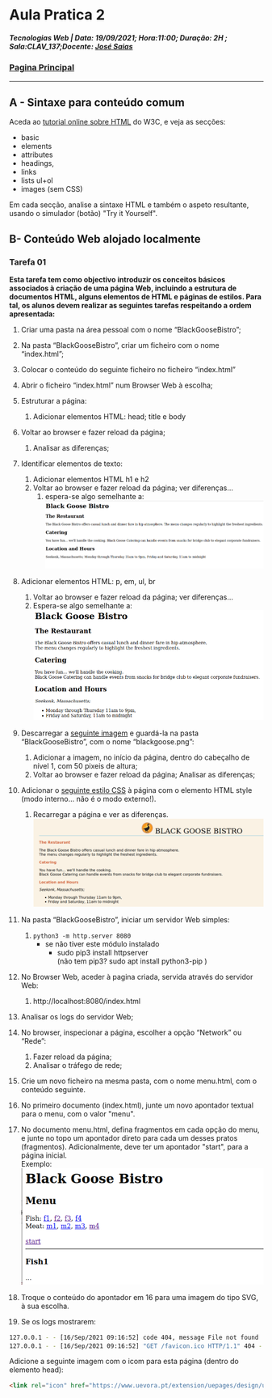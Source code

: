 # Aula Pratica 2  
##### *Tecnologias Web* | **Data:** 19/09/2021; **Hora**:11:00; **Duração**: 2H ; **Sala**:CLAV_137;**Docente**: [José Saias](../#docentes)  
### [Pagina Principal](../)  
---
## A - Sintaxe para conteúdo comum
Aceda ao [tutorial online sobre HTML](https://www.w3schools.com/html/) do W3C,
e veja as secções:

- basic  
- elements  
- attributes  
- headings,   
- links  
- lists ul+ol  
- images (sem CSS)  

Em cada secção, analise a sintaxe HTML e também o aspeto resultante, usando o simulador (botão) "Try it Yourself".



## B- Conteúdo Web alojado localmente  
### Tarefa 01
**Esta tarefa tem como objectivo introduzir os conceitos básicos associados à criação de uma página Web, incluindo a estrutura de documentos HTML, alguns elementos de HTML e páginas de estilos. Para tal, os alunos devem realizar as seguintes tarefas respeitando a ordem apresentada:**

1. Criar uma pasta na área pessoal com o nome “BlackGooseBistro”;

1. Na pasta “BlackGooseBistro”, criar um ficheiro com o nome “index.html”;

1. Colocar o conteúdo do seguinte ficheiro no ficheiro “index.html”

1. Abrir o ficheiro “index.html” num Browser Web à escolha;

1. Estruturar a página:  
    1. Adicionar elementos HTML: head; title e body

1. Voltar ao browser e fazer reload da página;
    1. Analisar as diferenças;

1. Identificar elementos de texto:
    1. Adicionar elementos HTML h1 e h2
    1. Voltar ao browser e fazer reload da página; ver diferenças...
        1. espera-se algo semelhante a:  
        ![bistro](BGB.png)  

1. Adicionar elementos HTML: p, em, ul, br
    1. Voltar ao browser e fazer reload da página; ver diferenças...
    1. Espera-se algo semelhante a:
![goose2](BGB2.png)  

1. Descarregar a [seguinte imagem](../Praticas/BlackGooseBistro/blackgoose.png) e guardá-la na pasta “BlackGooseBistro”, com o nome “blackgoose.png”:   
    1. Adicionar a imagem, no início da página, dentro do cabeçalho de nível 1, com 50 pixeis de altura;
    1. Voltar ao browser e fazer reload da página; Analisar as diferenças;

10. Adicionar o [seguinte estilo CSS]() à página com o elemento HTML style (modo interno... não é o modo externo!).
    1. Recarregar a página e ver as diferenças.
![BGB_CSS](BGB_CSS.png)  


1. Na pasta “BlackGooseBistro”, iniciar um servidor Web simples: 
    1. `python3 -m http.server 8080`  
        - se não tiver este módulo instalado
            - sudo pip3 install httpserver  
(não tem pip3?  sudo apt install python3-pip )

1. No Browser Web, aceder à pagina criada, servida através do servidor Web:
    1. http://localhost:8080/index.html

1. Analisar os logs do servidor Web;

1. No browser, inspecionar a página, escolher a opção “Network” ou “Rede”:
    1. Fazer reload da página;
    1. Analisar o tráfego de rede;

1. Crie um novo ficheiro na mesma pasta, com o nome menu.html, com o conteúdo seguinte.

1. No primeiro documento (index.html), junte um novo apontador textual para o menu, com o valor "menu".

1. No documento menu.html, defina fragmentos em cada opção do menu,
e junte no topo um apontador direto para cada um desses pratos (fragmentos). Adicionalmente, deve ter um apontador "start", para a página inicial.  
Exemplo:  
![links fragmentos](ex_menu.png)


18. Troque o conteúdo do apontador em 16 para uma imagem do tipo SVG, à sua escolha.
19. Se os logs mostrarem:
``` bash
127.0.0.1 - - [16/Sep/2021 09:16:52] code 404, message File not found
127.0.0.1 - - [16/Sep/2021 09:16:52] "GET /favicon.ico HTTP/1.1" 404 -
```
Adicione a seguinte imagem com o icom para esta página (dentro do elemento head):
``` html
<link rel="icon" href="https://www.uevora.pt/extension/uepages/design/ueresponsive_layout1/images/favicon.ico" type="image/x-icon">
```
